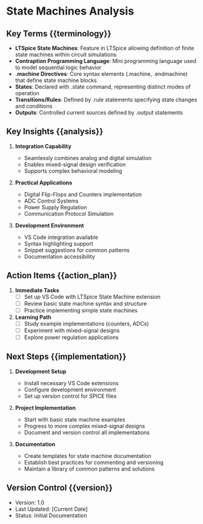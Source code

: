 # State Machines Analysis

## Key Terms {{terminology}}

- **LTSpice State Machines**: Feature in LTSpice allowing definition of finite state machines within circuit simulations
- **Contraption Programming Language**: Mini programming language used to model sequential logic behavior
- **.machine Directives**: Core syntax elements (.machine, .endmachine) that define state machine blocks
- **States**: Declared with .state command, representing distinct modes of operation
- **Transitions/Rules**: Defined by .rule statements specifying state changes and conditions
- **Outputs**: Controlled current sources defined by .output statements

## Key Insights {{analysis}}

1. **Integration Capability**
   - Seamlessly combines analog and digital simulation
   - Enables mixed-signal design verification
   - Supports complex behavioral modeling

2. **Practical Applications**
   - Digital Flip-Flops and Counters implementation
   - ADC Control Systems
   - Power Supply Regulation
   - Communication Protocol Simulation

3. **Development Environment**
   - VS Code integration available
   - Syntax highlighting support
   - Snippet suggestions for common patterns
   - Documentation accessibility

## Action Items {{action_plan}}

1. **Immediate Tasks**
   - [ ] Set up VS Code with LTSpice State Machine extension
   - [ ] Review basic state machine syntax and structure
   - [ ] Practice implementing simple state machines

2. **Learning Path**
   - [ ] Study example implementations (counters, ADCs)
   - [ ] Experiment with mixed-signal designs
   - [ ] Explore power regulation applications

## Next Steps {{implementation}}

1. **Development Setup**
   - Install necessary VS Code extensions
   - Configure development environment
   - Set up version control for SPICE files

2. **Project Implementation**
   - Start with basic state machine examples
   - Progress to more complex mixed-signal designs
   - Document and version control all implementations

3. **Documentation**
   - Create templates for state machine documentation
   - Establish best practices for commenting and versioning
   - Maintain a library of common patterns and solutions

## Version Control {{version}}

- Version: 1.0
- Last Updated: [Current Date]
- Status: Initial Documentation
